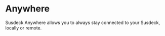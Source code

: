 # Anywhere
Susdeck Anywhere allows you to always stay connected to your Susdeck, locally or remote.
